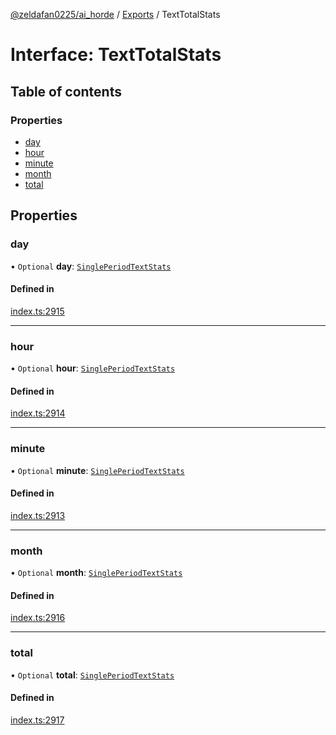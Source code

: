 [@zeldafan0225/ai_horde](../README.md) / [Exports](../modules.md) / TextTotalStats

# Interface: TextTotalStats

## Table of contents

### Properties

- [day](TextTotalStats.md#day)
- [hour](TextTotalStats.md#hour)
- [minute](TextTotalStats.md#minute)
- [month](TextTotalStats.md#month)
- [total](TextTotalStats.md#total)

## Properties

### day

• `Optional` **day**: [`SinglePeriodTextStats`](SinglePeriodTextStats.md)

#### Defined in

[index.ts:2915](https://github.com/ZeldaFan0225/ai_horde/blob/bd3c116/index.ts#L2915)

___

### hour

• `Optional` **hour**: [`SinglePeriodTextStats`](SinglePeriodTextStats.md)

#### Defined in

[index.ts:2914](https://github.com/ZeldaFan0225/ai_horde/blob/bd3c116/index.ts#L2914)

___

### minute

• `Optional` **minute**: [`SinglePeriodTextStats`](SinglePeriodTextStats.md)

#### Defined in

[index.ts:2913](https://github.com/ZeldaFan0225/ai_horde/blob/bd3c116/index.ts#L2913)

___

### month

• `Optional` **month**: [`SinglePeriodTextStats`](SinglePeriodTextStats.md)

#### Defined in

[index.ts:2916](https://github.com/ZeldaFan0225/ai_horde/blob/bd3c116/index.ts#L2916)

___

### total

• `Optional` **total**: [`SinglePeriodTextStats`](SinglePeriodTextStats.md)

#### Defined in

[index.ts:2917](https://github.com/ZeldaFan0225/ai_horde/blob/bd3c116/index.ts#L2917)
